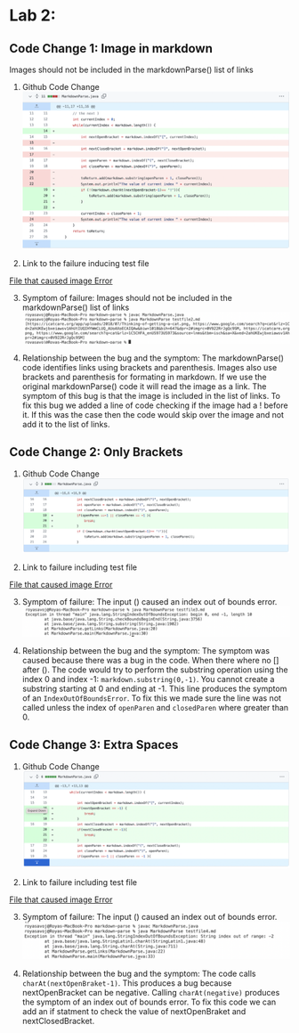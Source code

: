# Lab 2: 
## Code Change 1: Image in markdown
 Images should not be included in the markdownParse() list of links
 
 1. Github Code Change 
 ![image](Change1_GithubCodeChange.png)
 
 2. Link to the failure inducing test file 
 
 [File that caused image Error](https://rsavoj.github.io/cse15l-lab-reports/Lab-report-2/testfile2.html)
 
 3. Symptom of failure:  Images should not be included in the markdownParse() list of links
 ![image](Change1_Symptom.png)

 4. Relationship between the bug and the symptom: The markdownParse() code identifies links using brackets and parenthesis. Images also use brackets and parenthesis for formating in markdown. If we use the original markdownParse() code it will read the image as a link. The symptom of this bug is that the image is included in the list of links. To fix this bug we added a line of code checking if the image had a ! before it. If this was the case then the code would skip over the image and not add it to the list of links.

## Code Change 2: Only Brackets 
 
 1. Github Code Change 
 ![Image](Change2_GithubCodeChange.png)

 2. Link to failure including test file 

[File that caused image Error](https://rsavoj.github.io/cse15l-lab-reports/Lab-report-2/testfile3.html)

 3. Symptom of failure:  The input () caused an index out of bounds error.
  ![image](Change2_Symptom.png)

 4. Relationship between the bug and the symptom: The symptom was caused because there was a bug in the code. When there where no [] after (). The code would try to perform the substring operation using the index 0 and index -1: `markdown.substring(0,-1)`. You cannot create a substring starting at 0 and ending at -1. This line produces the symptom of an `IndexOutOfBoundsError`. To fix this we made sure the line was not called unless the index of `openParen` and `closedParen` where greater than 0.

## Code Change 3: Extra Spaces
 
 1. Github Code Change 
 ![Image](Change3GithubCodeChange.png)

 2. Link to failure including test file 

[File that caused image Error](https://rsavoj.github.io/cse15l-lab-reports/Lab-report-2/testfile4.html)

 3. Symptom of failure:  The input () caused an index out of bounds error.
  ![image](Change3_Symptom.png)

 4. Relationship between the bug and the symptom: The code calls `charAt(nextOpenBraket-1)`. This produces a bug because nextOpenBracket can be negative. Calling `charAt(negative)` produces the symptom of an index out of bounds error. To fix this code we can add an if statment to check the value of nextOpenBraket and nextClosedBracket.
 
